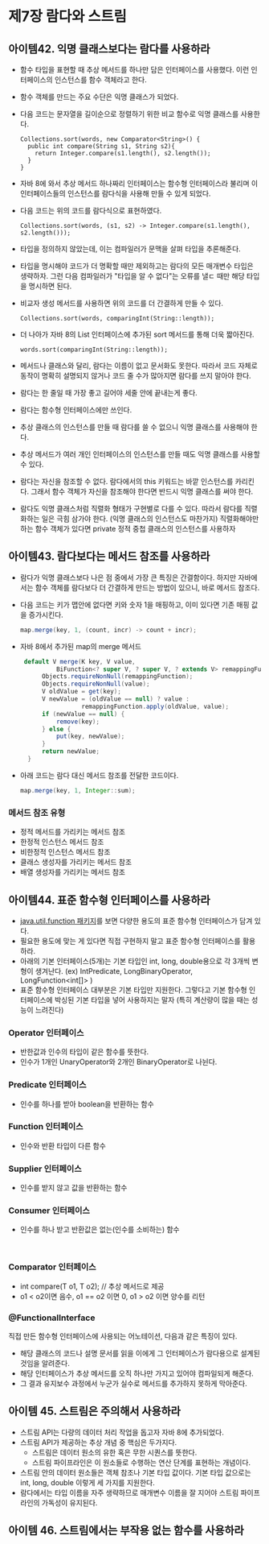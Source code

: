 # 제7장 람다와 스트림


## 아이템42. 익명 클래스보다는 람다를 사용하라
- 함수 타입을 표현할 때 추상 메서드를 하나만 담은 인터페이스를 사용했다. 이런 인터페이스의 인스턴스를 함수 객체라고 한다.
- 함수 객체를 만드는 주요 수단은 익명 클래스가 되었다.
- 다음 코드는 문자열을 길이순으로 정렬하기 위한 비교 함수로 익명 클래스를 사용한다.

  ```
  Collections.sort(words, new Comparator<String>() {
    public int compare(String s1, String s2){
      return Integer.compare(s1.length(), s2.length());
    }
  }
  ```
- 자바 8에 와서 추상 메서드 하나짜리 인터페이스는 함수형 인터페이스라 불리며 이 인터페이스들의 인스턴스를 람다식을 사용해 만들 수 있게 되었다.
- 다음 코드는 위의 코드를 람다식으로 표현하였다.
  ```
  Collections.sort(words, (s1, s2) -> Integer.compare(s1.length(), s2.length()));
  ```
- 타입을 정의하지 않았는데, 이는 컴파일러가 문맥을 살펴 타입을 추론해준다.
- 타입을 명시해야 코드가 더 명확할 때만 제외하고는 람다의 모든 매개변수 타입은 생략하자. 그런 다음 컴파일러가 "타입을 알 수 없다"는 오류를 낼ㄷ 때만 해당 타입을 명시하면 된다.
- 비교자 생성 메서드를 사용하면 위의 코드를 더 간결하게 만들 수 있다.
  ```
  Collections.sort(words, comparingInt(String::length));
  ```
- 더 나아가 자바 8의 List 인터페이스에 추가된 sort 메서드를 통해 더욱 짧아진다.
  ```
  words.sort(comparingInt(String::length));
  ```

- 메서드나 클래스와 달리, 람다는 이름이 없고 문서화도 못한다. 따라서 코드 자체로 동작이 명확히 설명되지 않거나 코드 줄 수가 많아지면 람다를 쓰지 말아야 한다.
- 람다는 한 줄일 때 가장 좋고 길어야 세줄 안에 끝내는게 좋다.
- 람다는 함수형 인터페이스에만 쓰인다. 
- 추상 클래스의 인스턴스를 만들 때 람다를 쓸 수 없으니 익명 클래스를 사용해야 한다.
- 추상 메서드가 여러 개인 인터페이스의 인스턴스를 만들 때도 익명 클래스를 사용할 수 있다.
- 람다는 자신을 참조할 수 없다. 람다에서의 this 키워드는 바깥 인스턴스를 카리킨다. 그래서 함수 객체가 자신을 참조해야 한다면 반드시 익명 클래스를 써야 한다.
- 람다도 익명 클래스처럼 직렬화 형태가 구현별로 다를 수 있다. 따라서 람다를 직렬화하는 일은 극힘 삼가야 한다. (익명 클래스의 인스턴스도 마찬가지) 직렬화해야만 하는 함수 객체가 있다면 private 정적 중첩 클래스의 인스턴스를 사용하자


## 아이템43. 람다보다는 메서드 참조를 사용하라
- 람다가 익명 클래스보다 나은 점 중에서 가장 큰 특징은 간결함이다. 하지만 자바에서는 함수 객체를 람다보다 더 간결하게 만드는 방법이 있으니, 바로 메서드 참조다.
- 다음 코드는 키가 맵안에 없다면 키와 숫자 1을 매핑하고, 이미 있다면 기존 매핑 값을 증가시킨다.
  ```java
  map.merge(key, 1, (count, incr) -> count + incr);
  ```
  
- 자바 8에서 추가된 map의 merge 메서드
  ```java
   default V merge(K key, V value,
            BiFunction<? super V, ? super V, ? extends V> remappingFunction) {
        Objects.requireNonNull(remappingFunction);
        Objects.requireNonNull(value);
        V oldValue = get(key);
        V newValue = (oldValue == null) ? value :
                   remappingFunction.apply(oldValue, value);
        if (newValue == null) {
            remove(key);
        } else {
            put(key, newValue);
        }
        return newValue;
    }
  ```

- 아래 코드는 람다 대신 메서드 참조를 전달한 코드이다.
  ```java
  map.merge(key, 1, Integer::sum);
  ```

### 메서드 참조 유형
- 정적 메서드를 가리키는 메서드 참조
- 한정적 인스턴스 메서드 참조
- 비한정적 인스턴스 메서드 참조
- 클래스 생성자를 가리키는 메서드 참조
- 배열 생성자를 가리키는 메서드 참조
  
  
## 아이템44. 표준 함수형 인터페이스를 사용하라
- [java.util.function 패키지](https://docs.oracle.com/javase/8/docs/api/java/util/function/package-summary.html)를 보면 다양한 용도의 표준 함수형 인터페이스가 담겨 있다.
- 필요한 용도에 맞는 게 있다면 직접 구현하지 말고 표준 함수형 인터페이스를 활용하라.
- 아래의 기본 인터페이스(5개)는 기본 타입인 int, long, double용으로 각 3개씩 변형이 생겨난다. (ex) IntPredicate, LongBinaryOperator, LongFunction<int[]> )
- 표준 함수형 인터페이스 대부분은 기본 타입만 지원한다. 그렇다고 기본 함수형 인터페이스에 박싱된 기본 타입을 넣어 사용하지는 말자 (특히 계산량이 많을 때는 성능이 느려진다)

### Operator 인터페이스
- 반한값과 인수의 타입이 같은 함수를 뜻한다.
- 인수가 1개인 UnaryOperator와 2개인 BinaryOperator로 나뉜다.

### Predicate 인터페이스
- 인수를 하나를 받아 boolean을 반환하는 함수


### Function 인터페이스
- 인수와 반환 타입이 다른 함수


### Supplier 인터페이스
- 인수를 받지 않고 값을 반환하는 함수


### Consumer 인터페이스
- 인수를 하나 받고 반환값은 없는(인수를 소비하는) 함수

```java
  
```


### Comparator<T> 인터페이스
- int compare(T o1, T o2); // 추상 메서드로 제공
- o1 < o2이면 음수, o1 == o2 이면 0, o1 > o2 이면 양수를 리턴

  
### @FunctionalInterface 
직접 만든 함수형 인터페이스에 사용되는 어노테이션, 다음과 같은 특징이 있다.
- 해당 클래스의 코드나 설명 문서를 읽을 이에게 그 인터페이스가 람다용으로 설계된 것임을 알려준다.
- 해당 인터페이스가 추상 메서드를 오직 하나만 가지고 있어야 컴파일되게 해준다.
- 그 결과 유지보수 과정에서 누군가 실수로 메서드를 추가하지 못하게 막아준다.  


## 아이템 45. 스트림은 주의해서 사용하라
- 스트림 API는 다량의 데이터 처리 작업을 돕고자 자바 8에 추가되었다.
- 스트림 API가 제공하는 추상 개념 중 핵심은 두가지다. 
  - 스트림은 데이터 원소의 유한 혹은 무한 시퀀스를 뜻한다.
  - 스트림 파이프라인은 이 원소들로 수행하는 연산 단계를 표현하는 개념이다.
- 스트림 안의 데이터 원소들은 객체 참조나 기본 타입 값이다. 기본 타입 값으로는 int, long, double 이렇게 세 가지를 지원한다.
- 람다에서는 타입 이름을 자주 생략하므로 매개변수 이름을 잘 지어야 스트림 파이프라인의 가독성이 유지된다.  
  
  

## 아이템 46. 스트림에서는 부작용 없는 함수를 사용하라  

